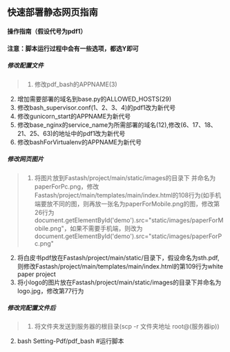 ## 快速部署静态网页指南

#### 操作指南（假设代号为pdf1）
#### 注意：脚本运行过程中会有一些选项，都选Y即可
##### 修改配置文件
>1. 修改pdf_bash的APPNAME(3)  
2. 增加需要部署的域名到base.py的ALLOWED_HOSTS(29)  
3. 修改bash_supervisor.conf(1、2、3、4)的pdf1改为新代号  
4. 修改gunicorn_start的APPNAME为新代号  
5. 修改base_nginx的service_name为所需部署的域名(12),修改(6、17、18、21、25、63)的地址中的pdf1改为新代号
6. 修改bashForVirtualenv的APPNAME为新代号

##### 修改网页图片
>1. 将图片放到Fastash/project/main/static/images的目录下 并命名为paperForPc.png，修改Fastash/project/main/templates/main/index.html的108行为<img id="demo" src="static/images/paperForPc.png" alt="">(如手机端要放不同的图，则再放一张名为paperForMobile.png的图，修改第26行为      document.getElementById('demo').src="static/images/paperForMobile.png"，如果不需要手机端，则改为document.getElementById('demo').src="static/images/paperForPc.png"
2. 将白皮书pdf放在Fastash/project/main/static/目录下，假设命名为sth.pdf,则修改Fastash/project/main/templates/main/index.html的第109行为<span onclick="location.href='static/sth.pdf'">white paper project</span>
3. 将小logo的图片放在Fastash/project/main/static/images的目录下并命名为logo.jpg，修改第77行为<link href="static/images/logo.jpg" rel="shortcut icon" type="image/x-icon" />


##### 修改完配置文件后
> 1. 将文件夹发送到服务器的根目录(scp -r 文件夹地址 root@(服务器ip))  
2. bash Setting-Pdf/pdf_bash #运行脚本
